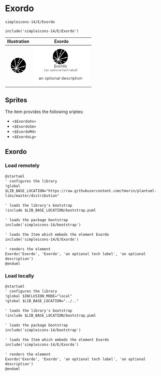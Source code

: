 # Exordo


```text
simpleicons-14/E/Exordo
```

```text
include('simpleicons-14/E/Exordo')
```



| Illustration | Exordo |
| :---: | :---: |
| ![illustration for Illustration](../../simpleicons-14/E/Exordo.png) | ![illustration for Exordo](../../simpleicons-14/E/Exordo.Local.png) |



## Sprites
The item provides the following sriptes:

- `<$ExordoXs>`
- `<$ExordoSm>`
- `<$ExordoMd>`
- `<$ExordoLg>`





## Exordo

### Load remotely
```plantuml
@startuml
' configures the library
!global $LIB_BASE_LOCATION="https://raw.githubusercontent.com/tmorin/plantuml-libs/master/distribution"

' loads the library's bootstrap
!include $LIB_BASE_LOCATION/bootstrap.puml

' loads the package bootstrap
include('simpleicons-14/bootstrap')

' loads the Item which embeds the element Exordo
include('simpleicons-14/E/Exordo')

' renders the element
Exordo('Exordo', 'Exordo', 'an optional tech label', 'an optional description')
@enduml
```

### Load locally
```plantuml
@startuml
' configures the library
!global $INCLUSION_MODE="local"
!global $LIB_BASE_LOCATION="../.."

' loads the library's bootstrap
!include $LIB_BASE_LOCATION/bootstrap.puml

' loads the package bootstrap
include('simpleicons-14/bootstrap')

' loads the Item which embeds the element Exordo
include('simpleicons-14/E/Exordo')

' renders the element
Exordo('Exordo', 'Exordo', 'an optional tech label', 'an optional description')
@enduml
```

